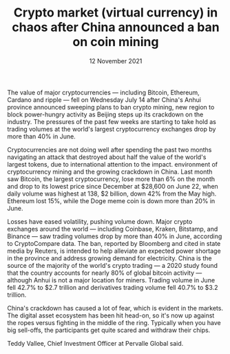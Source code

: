 ﻿---
title: Crypto market (virtual currency) in chaos after China announced a ban on coin mining
date: 12 November 2021
description: I am a description of a great article
img: /images/article/crypto_crashing_after_china_vowed_to_crackdown_crypto_mining.png
alt: Crypto market (virtual currency) in chaos after China announced a ban on coin mining
tags: 
  - Hashtag 1
  - Hashtag 2
  - Hashtag 3
  - Hashtag 4
  - Hashtag 5
  - Hashtag 6
---

The value of major cryptocurrencies — including Bitcoin, Ethereum, Cardano and ripple — fell on Wednesday July 14 after China's Anhui province announced sweeping plans to ban crypto mining, new region to block power-hungry activity as Beijing steps up its crackdown on the industry. The pressures of the past few weeks are starting to take hold as trading volumes at the world's largest cryptocurrency exchanges drop by more than 40% in June.

Cryptocurrencies are not doing well after spending the past two months navigating an attack that destroyed about half the value of the world's largest tokens, due to international attention to the impact. environment of cryptocurrency mining and the growing crackdown in China. Last month saw Bitcoin, the largest cryptocurrency, lose more than 6% on the month and drop to its lowest price since December at $28,600 on June 22, when daily volume was highest at 138, $2 billion, down 42% from the May high. Ethereum lost 15%, while the Doge meme coin is down more than 20% in June.

Losses have eased volatility, pushing volume down. Major crypto exchanges around the world — including Coinbase, Kraken, Bitstamp, and Binance — saw trading volumes drop by more than 40% in June, according to CryptoCompare data. The ban, reported by Bloomberg and cited in state media by Reuters, is intended to help alleviate an expected power shortage in the province and address growing demand for electricity.
China is the source of the majority of the world's crypto trading — a 2020 study found that the country accounts for nearly 80% of global bitcoin activity — although Anhui is not a major location for miners. Trading volume in June fell 42.7% to $2.7 trillion and derivatives trading volume fell 40.7% to $3.2 trillion.

China's crackdown has caused a lot of fear, which is evident in the markets. The digital asset ecosystem has been hit head-on, so it's now up against the ropes versus fighting in the middle of the ring. Typically when you have big sell-offs, the participants get quite scared and withdraw their chips.

Teddy Vallee, Chief Investment Officer at Pervalle Global said.

